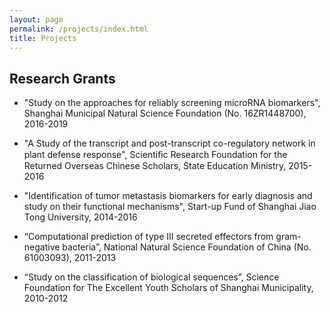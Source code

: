 ```yaml
---
layout: page
permalink: /projects/index.html
title: Projects
---
```


## Research Grants

- "Study on the approaches for reliably screening microRNA biomarkers",  Shanghai Municipal Natural Science Foundation (No. 16ZR1448700), 2016-2019

- "A Study of the transcript and post-transcript co-regulatory network in plant defense response", Scientiﬁc Research Foundation for the Returned Overseas Chinese Scholars, State Education Ministry, 2015-2016

- "Identification of tumor metastasis biomarkers for early diagnosis and study on their functional mechanisms", Start-up Fund of Shanghai Jiao Tong University, 2014-2016

- “Computational prediction of type III secreted effectors from gram-negative bacteria”, National Natural Science Foundation of China (No. 61003093), 2011-2013

- “Study on the classification of biological sequences”, Science Foundation for The Excellent Youth Scholars of Shanghai Municipality, 2010-2012
